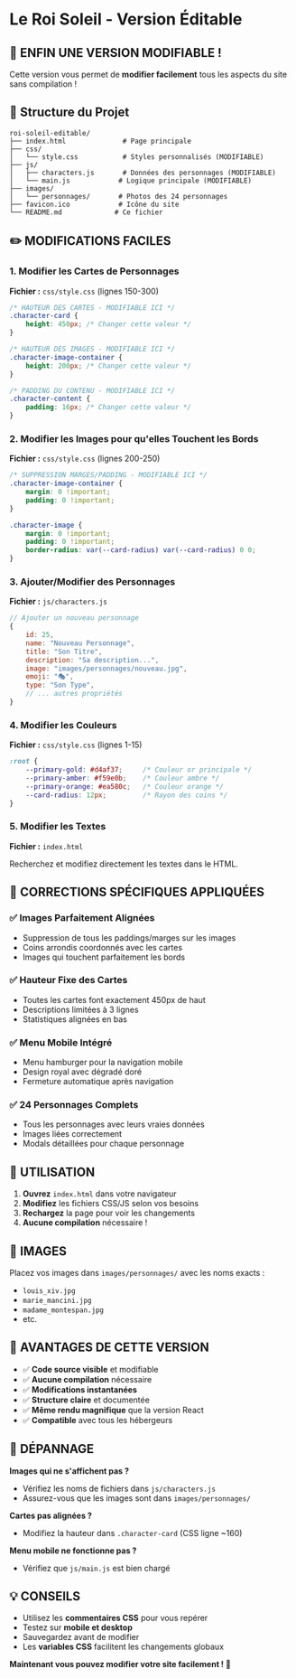 # Le Roi Soleil - Version Éditable

## 🎯 **ENFIN UNE VERSION MODIFIABLE !**

Cette version vous permet de **modifier facilement** tous les aspects du site sans compilation !

## 📁 **Structure du Projet**

```
roi-soleil-editable/
├── index.html              # Page principale
├── css/
│   └── style.css           # Styles personnalisés (MODIFIABLE)
├── js/
│   ├── characters.js       # Données des personnages (MODIFIABLE)
│   └── main.js            # Logique principale (MODIFIABLE)
├── images/
│   └── personnages/       # Photos des 24 personnages
├── favicon.ico            # Icône du site
└── README.md             # Ce fichier
```

## ✏️ **MODIFICATIONS FACILES**

### **1. Modifier les Cartes de Personnages**

**Fichier :** `css/style.css` (lignes 150-300)

```css
/* HAUTEUR DES CARTES - MODIFIABLE ICI */
.character-card {
    height: 450px; /* Changer cette valeur */
}

/* HAUTEUR DES IMAGES - MODIFIABLE ICI */
.character-image-container {
    height: 200px; /* Changer cette valeur */
}

/* PADDING DU CONTENU - MODIFIABLE ICI */
.character-content {
    padding: 16px; /* Changer cette valeur */
}
```

### **2. Modifier les Images pour qu'elles Touchent les Bords**

**Fichier :** `css/style.css` (lignes 200-250)

```css
/* SUPPRESSION MARGES/PADDING - MODIFIABLE ICI */
.character-image-container {
    margin: 0 !important;
    padding: 0 !important;
}

.character-image {
    margin: 0 !important;
    padding: 0 !important;
    border-radius: var(--card-radius) var(--card-radius) 0 0;
}
```

### **3. Ajouter/Modifier des Personnages**

**Fichier :** `js/characters.js`

```javascript
// Ajouter un nouveau personnage
{
    id: 25,
    name: "Nouveau Personnage",
    title: "Son Titre",
    description: "Sa description...",
    image: "images/personnages/nouveau.jpg",
    emoji: "🎭",
    type: "Son Type",
    // ... autres propriétés
}
```

### **4. Modifier les Couleurs**

**Fichier :** `css/style.css` (lignes 1-15)

```css
:root {
    --primary-gold: #d4af37;     /* Couleur or principale */
    --primary-amber: #f59e0b;    /* Couleur ambre */
    --primary-orange: #ea580c;   /* Couleur orange */
    --card-radius: 12px;         /* Rayon des coins */
}
```

### **5. Modifier les Textes**

**Fichier :** `index.html`

Recherchez et modifiez directement les textes dans le HTML.

## 🎨 **CORRECTIONS SPÉCIFIQUES APPLIQUÉES**

### ✅ **Images Parfaitement Alignées**
- Suppression de tous les paddings/marges sur les images
- Coins arrondis coordonnés avec les cartes
- Images qui touchent parfaitement les bords

### ✅ **Hauteur Fixe des Cartes**
- Toutes les cartes font exactement 450px de haut
- Descriptions limitées à 3 lignes
- Statistiques alignées en bas

### ✅ **Menu Mobile Intégré**
- Menu hamburger pour la navigation mobile
- Design royal avec dégradé doré
- Fermeture automatique après navigation

### ✅ **24 Personnages Complets**
- Tous les personnages avec leurs vraies données
- Images liées correctement
- Modals détaillées pour chaque personnage

## 🚀 **UTILISATION**

1. **Ouvrez** `index.html` dans votre navigateur
2. **Modifiez** les fichiers CSS/JS selon vos besoins
3. **Rechargez** la page pour voir les changements
4. **Aucune compilation** nécessaire !

## 📸 **IMAGES**

Placez vos images dans `images/personnages/` avec les noms exacts :
- `louis_xiv.jpg`
- `marie_mancini.jpg`
- `madame_montespan.jpg`
- etc.

## 🎯 **AVANTAGES DE CETTE VERSION**

- ✅ **Code source visible** et modifiable
- ✅ **Aucune compilation** nécessaire
- ✅ **Modifications instantanées**
- ✅ **Structure claire** et documentée
- ✅ **Même rendu magnifique** que la version React
- ✅ **Compatible** avec tous les hébergeurs

## 🔧 **DÉPANNAGE**

**Images qui ne s'affichent pas ?**
- Vérifiez les noms de fichiers dans `js/characters.js`
- Assurez-vous que les images sont dans `images/personnages/`

**Cartes pas alignées ?**
- Modifiez la hauteur dans `.character-card` (CSS ligne ~160)

**Menu mobile ne fonctionne pas ?**
- Vérifiez que `js/main.js` est bien chargé

## 💡 **CONSEILS**

- Utilisez les **commentaires CSS** pour vous repérer
- Testez sur **mobile et desktop**
- Sauvegardez avant de modifier
- Les **variables CSS** facilitent les changements globaux

**Maintenant vous pouvez modifier votre site facilement ! 🎉**
